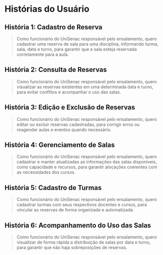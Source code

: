 # Histórias do Usuário

## História 1: Cadastro de Reserva
> Como funcionário do UniSenac responsável pelo ensalamento, quero cadastrar uma reserva de sala para uma disciplina, informando turma, sala, data e turno, para garantir que a sala esteja reservada corretamente para a aula.

## História 2: Consulta de Reservas
> Como funcionário do UniSenac responsável pelo ensalamento, quero visualizar as reservas existentes em uma determinada data e turno, para evitar conflitos e acompanhar o uso das salas.

## História 3: Edição e Exclusão de Reservas
> Como funcionário do UniSenac responsável pelo ensalamento, quero editar ou excluir reservas cadastradas, para corrigir erros ou reagendar aulas e eventos quando necessário.

## História 4: Gerenciamento de Salas
> Como funcionário do UniSenac responsável pelo ensalamento, quero cadastrar e manter atualizadas as informações das salas disponíveis, como capacidade e recursos, para garantir alocações coerentes com as necessidades dos cursos.

## História 5: Cadastro de Turmas
> Como funcionário do UniSenac responsável pelo ensalamento, quero cadastrar turmas com seus respectivos docentes e cursos, para vincular as reservas de forma organizada e automatizada.

## História 6: Acompanhamento do Uso das Salas
> Como funcionário do UniSenac responsável pelo ensalamento, quero visualizar de forma rápida a distribuição de salas por data e turno, para garantir que não haja sobreposições de reservas.

